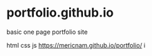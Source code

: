 # portfolio.github.io

 basic one page portfolio site

 html css js
 https://mericnam.github.io/portfolio/
i